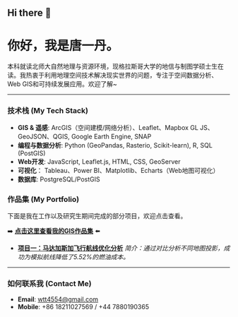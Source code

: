 ## Hi there 👋

# 你好，我是唐一丹。

本科就读北师大自然地理与资源环境，现格拉斯哥大学的地信与制图学硕士生在读。我热衷于利用地理空间技术解决现实世界的问题，专注于空间数据分析、Web GIS和可持续发展应用。欢迎了解~

---

### 技术栈 (My Tech Stack)

* **GIS & 遥感**: ArcGIS（空间建模/网络分析）、Leaflet、Mapbox GL JS、GeoJSON、QGIS, Google Earth Engine, SNAP
* **编程与数据分析**: Python (GeoPandas, Rasterio, Scikit-learn), R, SQL (PostGIS)
* **Web开发**: JavaScript, Leaflet.js, HTML, CSS, GeoServer
* **可视化**： Tableau、Power BI、Matplotlib、Echarts（Web地图可视化）
* **数据库**: PostgreSQL/PostGIS

### 作品集 (My Portfolio)

下面是我在工作以及研究生期间完成的部分项目，欢迎点击查看。

➡️ **[点击这里查看我的GIS作品集](https://github.com/yiee0298/MyPortfolio)** ⬅️

* **[项目一：马达加斯加飞行航线优化分析](https://github.com/yiee0298/MyPortfolio/tree/main/Madagascar-Flight-Route-Optimization)**
    *简介：通过对比分析不同地图投影，成功为模拟航线降低了5.52%的燃油成本。*
---

### 如何联系我 (Contact Me)

* **Email**: wtt4554@gmail.com
* **Mobile**: +86 18211027569 / +44 7880190365

<!--
**yiee0298/yiee0298** is a ✨ _special_ ✨ repository because its `README.md` (this file) appears on your GitHub profile.

Here are some ideas to get you started:

- 🔭 I’m currently working on ...
- 🌱 I’m currently learning ...
- 👯 I’m looking to collaborate on ...
- 🤔 I’m looking for help with ...
- 💬 Ask me about ...
- 📫 How to reach me: ...
- 😄 Pronouns: ...
- ⚡ Fun fact: ...
-->
